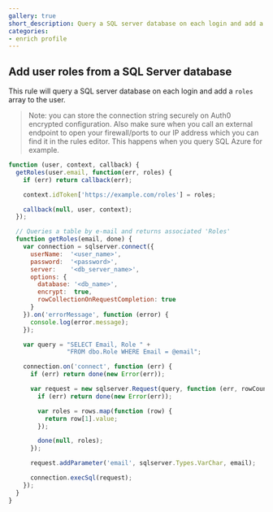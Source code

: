 ```yaml
---
gallery: true
short_description: Query a SQL server database on each login and add a roles array to the user.
categories:
- enrich profile
---
```

## Add user roles from a SQL Server database

This rule will query a SQL server database on each login and add a `roles` array to the user.

> Note: you can store the connection string securely on Auth0 encrypted configuration. Also make sure when you call an external endpoint to open your firewall/ports to our IP address which you can find it in the rules editor. This happens when you query SQL Azure for example.

```js
function (user, context, callback) {
  getRoles(user.email, function(err, roles) {
    if (err) return callback(err);

    context.idToken['https://example.com/roles'] = roles;

    callback(null, user, context);
  });

  // Queries a table by e-mail and returns associated 'Roles'
  function getRoles(email, done) {
    var connection = sqlserver.connect({
      userName:  '<user_name>',
      password:  '<password>',
      server:    '<db_server_name>',
      options: {
        database: '<db_name>',
        encrypt:  true,
        rowCollectionOnRequestCompletion: true
      }
    }).on('errorMessage', function (error) {
      console.log(error.message);
    });

    var query = "SELECT Email, Role " +
                "FROM dbo.Role WHERE Email = @email";

    connection.on('connect', function (err) {
      if (err) return done(new Error(err));

      var request = new sqlserver.Request(query, function (err, rowCount, rows) {
        if (err) return done(new Error(err));

        var roles = rows.map(function (row) {
          return row[1].value;
        });

        done(null, roles);
      });

      request.addParameter('email', sqlserver.Types.VarChar, email);

      connection.execSql(request);
    });
  }
}
```
